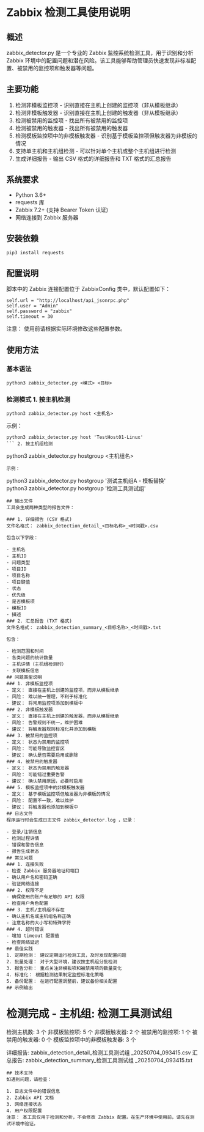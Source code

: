 # Zabbix 检测工具使用说明
## 概述
zabbix_detector.py 是一个专业的 Zabbix 监控系统检测工具，用于识别和分析 Zabbix 环境中的配置问题和潜在风险。该工具能够帮助管理员快速发现非标准配置、被禁用的监控项和触发器等问题。

## 主要功能
1. 检测非模板监控项 - 识别直接在主机上创建的监控项（非从模板继承）
2. 检测非模板触发器 - 识别直接在主机上创建的触发器（非从模板继承）
3. 检测被禁用的监控项 - 找出所有被禁用的监控项
4. 检测被禁用的触发器 - 找出所有被禁用的触发器
5. 检测模板监控项中的非模板触发器 - 识别基于模板监控项但触发器为非模板的情况
6. 支持单主机和主机组检测 - 可以针对单个主机或整个主机组进行检测
7. 生成详细报告 - 输出 CSV 格式的详细报告和 TXT 格式的汇总报告
## 系统要求
- Python 3.6+
- requests 库
- Zabbix 7.2+ (支持 Bearer Token 认证)
- 网络连接到 Zabbix 服务器
## 安装依赖
```
pip3 install requests
```
## 配置说明
脚本中的 Zabbix 连接配置位于 ZabbixConfig 类中，默认配置如下：

```
self.url = "http://localhost/api_jsonrpc.php"
self.user = "Admin"
self.password = "zabbix"
self.timeout = 30
```
注意： 使用前请根据实际环境修改这些配置参数。

## 使用方法
### 基本语法
```
python3 zabbix_detector.py <模式> <目标>
```
### 检测模式 1. 按主机检测
```
python3 zabbix_detector.py host <主机名>
```
示例：

```
python3 zabbix_detector.py host 'TestHost01-Linux'
``` 2. 按主机组检测
```
python3 zabbix_detector.py hostgroup <主机组名>
```
示例：

```
python3 zabbix_detector.py hostgroup '测试主机组A - 模板替换'
python3 zabbix_detector.py hostgroup '检测工具测试组'
```
## 输出文件
工具会生成两种类型的报告文件：

### 1. 详细报告 (CSV 格式)
文件名格式： zabbix_detection_detail_<目标名称>_<时间戳>.csv

包含以下字段：

- 主机名
- 主机ID
- 问题类型
- 项目ID
- 项目名称
- 项目键值
- 状态
- 优先级
- 是否模板项
- 模板ID
- 描述
### 2. 汇总报告 (TXT 格式)
文件名格式： zabbix_detection_summary_<目标名称>_<时间戳>.txt

包含：

- 检测范围和时间
- 各类问题的统计数量
- 主机详情（主机组检测时）
- 关联模板信息
## 问题类型说明
### 1. 非模板监控项
- 定义： 直接在主机上创建的监控项，而非从模板继承
- 风险： 难以统一管理，不利于标准化
- 建议： 将常用监控项添加到模板中
### 2. 非模板触发器
- 定义： 直接在主机上创建的触发器，而非从模板继承
- 风险： 告警规则不统一，维护困难
- 建议： 将触发器规则标准化并添加到模板
### 3. 被禁用的监控项
- 定义： 状态为禁用的监控项
- 风险： 可能导致监控盲区
- 建议： 确认是否需要启用或删除
### 4. 被禁用的触发器
- 定义： 状态为禁用的触发器
- 风险： 可能错过重要告警
- 建议： 确认禁用原因，必要时启用
### 5. 模板监控项中的非模板触发器
- 定义： 基于模板监控项但触发器为非模板的情况
- 风险： 配置不一致，难以维护
- 建议： 将触发器也添加到模板中
## 日志文件
程序运行时会生成日志文件 zabbix_detector.log ，记录：

- 登录/注销信息
- 检测过程详情
- 错误和警告信息
- 报告生成状态
## 常见问题
### 1. 连接失败
- 检查 Zabbix 服务器地址和端口
- 确认用户名和密码正确
- 验证网络连接
### 2. 权限不足
- 确保使用的账户有足够的 API 权限
- 检查用户角色配置
### 3. 主机/主机组不存在
- 确认主机名或主机组名称正确
- 注意名称的大小写和特殊字符
### 4. 超时错误
- 增加 timeout 配置值
- 检查网络延迟
## 最佳实践
1. 定期检测： 建议定期运行检测工具，及时发现配置问题
2. 批量处理： 对于大型环境，建议按主机组分批检测
3. 报告分析： 重点关注非模板项和被禁用项的数量变化
4. 标准化： 根据检测结果制定监控标准化策略
5. 备份配置： 在进行配置调整前，建议备份相关配置
## 示例输出
```
检测完成 - 主机组: 检测工具测试组
==================================================
检测主机数: 3 个
非模板监控项: 5 个
非模板触发器: 2 个
被禁用的监控项: 1 个
被禁用的触发器: 0 个
模板监控项中的非模板触发器: 3 个

详细报告: zabbix_detection_detail_检测工具测试组
_20250704_093415.csv
汇总报告: zabbix_detection_summary_检测工具测试组
_20250704_093415.txt
```
## 技术支持
如遇到问题，请检查：

1. 日志文件中的错误信息
2. Zabbix API 文档
3. 网络连接状态
4. 用户权限配置
注意： 本工具仅用于检测和分析，不会修改 Zabbix 配置。在生产环境中使用前，请先在测试环境中验证。